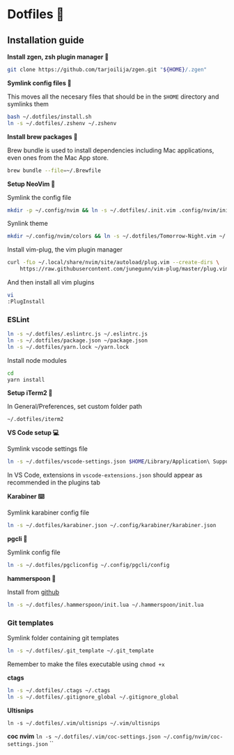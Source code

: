 # Dotfiles 🎈

## Installation guide

**Install zgen, zsh plugin manager 🔌**

```bash
git clone https://github.com/tarjoilija/zgen.git "${HOME}/.zgen"
```

**Symlink config files 🔗**

This moves all the necesary files that should be in the `$HOME` directory and symlinks them

```bash
bash ~/.dotfiles/install.sh
ln -s ~/.dotfiles/.zshenv ~/.zshenv
```

**Install brew packages 🍺**

Brew bundle is used to install dependencies including Mac applications, even ones from the Mac App store.

```bash
brew bundle --file=~/.Brewfile
```

**Setup NeoVim 💊**

Symlink the config file

```bash
mkdir -p ~/.config/nvim && ln -s ~/.dotfiles/.init.vim .config/nvim/init.vim
```

Synlink theme

```bash
mkdir ~/.config/nvim/colors && ln -s ~/.dotfiles/Tomorrow-Night.vim ~/.config/nvim/colors/Tomorrow-Night.vim
```

Install vim-plug, the vim plugin manager

```bash
curl -fLo ~/.local/share/nvim/site/autoload/plug.vim --create-dirs \
    https://raw.githubusercontent.com/junegunn/vim-plug/master/plug.vim
```

And then install all vim plugins
```bash
vi
:PlugInstall
```

### ESLint

```bash
ln -s ~/.dotfiles/.eslintrc.js ~/.eslintrc.js
ln -s ~/.dotfiles/package.json ~/package.json
ln -s ~/.dotfiles/yarn.lock ~/yarn.lock
```

Install node modules

```bash
cd
yarn install
```

**Setup iTerm2 👾**

In General/Preferences, set custom folder path
```
~/.dotfiles/iterm2
```

**VS Code setup 💻**

Symlink vscode settings file

```bash
ln -s ~/.dotfiles/vscode-settings.json $HOME/Library/Application\ Support/Code/User/settings.json
```

In VS Code, extensions in `vscode-extensions.json` should appear as recommended in the plugins tab

**Karabiner ⌨️**

Symlink karabiner config file

```bash
ln -s ~/.dotfiles/karabiner.json ~/.config/karabiner/karabiner.json
```

**pgcli 🐘**

Symlink config file

```bash
ln -s ~/.dotfiles/pgcliconfig ~/.config/pgcli/config
```

**hammerspoon 🥄**

Install from [github](https://github.com/Hammerspoon/hammerspoon)

```bash
ln -s ~/.dotfiles/.hammerspoon/init.lua ~/.hammerspoon/init.lua
```
### Git templates

Symlink folder containing git templates

```bash
ln -s ~/.dotfiles/.git_template ~/.git_template
```

Remember to make the files executable using `chmod +x`


**ctags**

```bash
ln -s ~/.dotfiles/.ctags ~/.ctags
ln -s ~/.dotfiles/.gitignore_global ~/.gitignore_global
```

**Ultisnips**
```
ln -s ~/.dotfiles/.vim/ultisnips ~/.vim/ultisnips
```

**coc nvim**
``
ln -s ~/.dotfiles/.vim/coc-settings.json ~/.config/nvim/coc-settings.json
``
``
